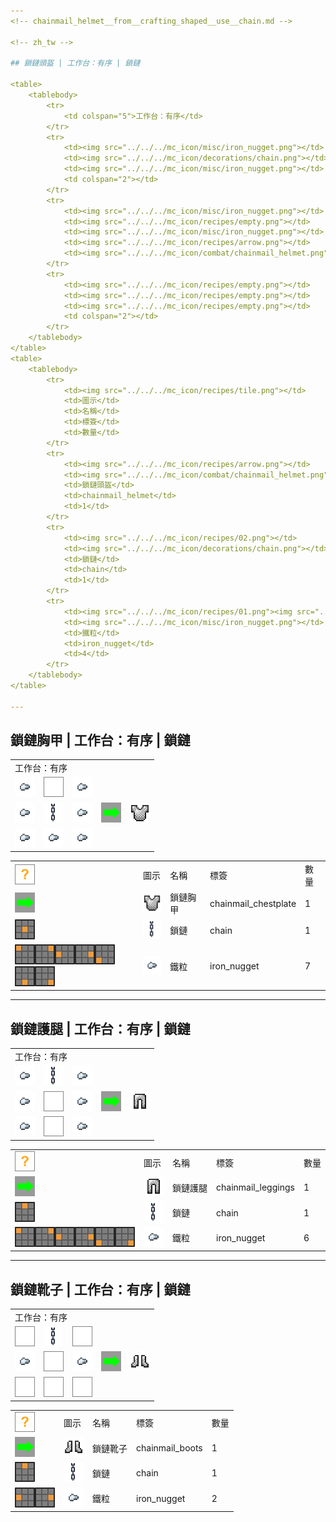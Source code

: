 ```yaml
---
<!-- chainmail_helmet__from__crafting_shaped__use__chain.md -->

<!-- zh_tw -->

## 鎖鏈頭盔 | 工作台：有序 | 鎖鏈

<table>
	<tablebody>
		<tr>
			<td colspan="5">工作台：有序</td>
		</tr>
		<tr>
			<td><img src="../../../mc_icon/misc/iron_nugget.png"></td>
			<td><img src="../../../mc_icon/decorations/chain.png"></td>
			<td><img src="../../../mc_icon/misc/iron_nugget.png"></td>
			<td colspan="2"></td>
		</tr>
		<tr>
			<td><img src="../../../mc_icon/misc/iron_nugget.png"></td>
			<td><img src="../../../mc_icon/recipes/empty.png"></td>
			<td><img src="../../../mc_icon/misc/iron_nugget.png"></td>
			<td><img src="../../../mc_icon/recipes/arrow.png"></td>
			<td><img src="../../../mc_icon/combat/chainmail_helmet.png"></td>
		</tr>
		<tr>
			<td><img src="../../../mc_icon/recipes/empty.png"></td>
			<td><img src="../../../mc_icon/recipes/empty.png"></td>
			<td><img src="../../../mc_icon/recipes/empty.png"></td>
			<td colspan="2"></td>
		</tr>
	</tablebody>
</table>
<table>
	<tablebody>
		<tr>
			<td><img src="../../../mc_icon/recipes/tile.png"></td>
			<td>圖示</td>
			<td>名稱</td>
			<td>標簽</td>
			<td>數量</td>
		</tr>
		<tr>
			<td><img src="../../../mc_icon/recipes/arrow.png"></td>
			<td><img src="../../../mc_icon/combat/chainmail_helmet.png"></td>
			<td>鎖鏈頭盔</td>
			<td>chainmail_helmet</td>
			<td>1</td>
		</tr>
		<tr>
			<td><img src="../../../mc_icon/recipes/02.png"></td>
			<td><img src="../../../mc_icon/decorations/chain.png"></td>
			<td>鎖鏈</td>
			<td>chain</td>
			<td>1</td>
		</tr>
		<tr>
			<td><img src="../../../mc_icon/recipes/01.png"><img src="../../../mc_icon/recipes/03.png"><img src="../../../mc_icon/recipes/04.png"><img src="../../../mc_icon/recipes/06.png"></td>
			<td><img src="../../../mc_icon/misc/iron_nugget.png"></td>
			<td>鐵粒</td>
			<td>iron_nugget</td>
			<td>4</td>
		</tr>
	</tablebody>
</table>

---
```

<!-- chainmail_chestplate__from__crafting_shaped__use__chain.md -->

<!-- zh_tw -->

## 鎖鏈胸甲 | 工作台：有序 | 鎖鏈

<table>
	<tablebody>
		<tr>
			<td colspan="5">工作台：有序</td>
		</tr>
		<tr>
			<td><img src="../../../mc_icon/misc/iron_nugget.png"></td>
			<td><img src="../../../mc_icon/recipes/empty.png"></td>
			<td><img src="../../../mc_icon/misc/iron_nugget.png"></td>
			<td colspan="2"></td>
		</tr>
		<tr>
			<td><img src="../../../mc_icon/misc/iron_nugget.png"></td>
			<td><img src="../../../mc_icon/decorations/chain.png"></td>
			<td><img src="../../../mc_icon/misc/iron_nugget.png"></td>
			<td><img src="../../../mc_icon/recipes/arrow.png"></td>
			<td><img src="../../../mc_icon/combat/chainmail_chestplate.png"></td>
		</tr>
		<tr>
			<td><img src="../../../mc_icon/misc/iron_nugget.png"></td>
			<td><img src="../../../mc_icon/misc/iron_nugget.png"></td>
			<td><img src="../../../mc_icon/misc/iron_nugget.png"></td>
			<td colspan="2"></td>
		</tr>
	</tablebody>
</table>
<table>
	<tablebody>
		<tr>
			<td><img src="../../../mc_icon/recipes/tile.png"></td>
			<td>圖示</td>
			<td>名稱</td>
			<td>標簽</td>
			<td>數量</td>
		</tr>
		<tr>
			<td><img src="../../../mc_icon/recipes/arrow.png"></td>
			<td><img src="../../../mc_icon/combat/chainmail_chestplate.png"></td>
			<td>鎖鏈胸甲</td>
			<td>chainmail_chestplate</td>
			<td>1</td>
		</tr>
		<tr>
			<td><img src="../../../mc_icon/recipes/05.png"></td>
			<td><img src="../../../mc_icon/decorations/chain.png"></td>
			<td>鎖鏈</td>
			<td>chain</td>
			<td>1</td>
		</tr>
		<tr>
			<td><img src="../../../mc_icon/recipes/01.png"><img src="../../../mc_icon/recipes/03.png"><img src="../../../mc_icon/recipes/04.png"><img src="../../../mc_icon/recipes/06.png"><img src="../../../mc_icon/recipes/07.png"><img src="../../../mc_icon/recipes/08.png"><img src="../../../mc_icon/recipes/09.png"></td>
			<td><img src="../../../mc_icon/misc/iron_nugget.png"></td>
			<td>鐵粒</td>
			<td>iron_nugget</td>
			<td>7</td>
		</tr>
	</tablebody>
</table>

---
<!-- chainmail_leggings__from__crafting_shaped__use__chain.md -->

<!-- zh_tw -->

## 鎖鏈護腿 | 工作台：有序 | 鎖鏈

<table>
	<tablebody>
		<tr>
			<td colspan="5">工作台：有序</td>
		</tr>
		<tr>
			<td><img src="../../../mc_icon/misc/iron_nugget.png"></td>
			<td><img src="../../../mc_icon/decorations/chain.png"></td>
			<td><img src="../../../mc_icon/misc/iron_nugget.png"></td>
			<td colspan="2"></td>
		</tr>
		<tr>
			<td><img src="../../../mc_icon/misc/iron_nugget.png"></td>
			<td><img src="../../../mc_icon/recipes/empty.png"></td>
			<td><img src="../../../mc_icon/misc/iron_nugget.png"></td>
			<td><img src="../../../mc_icon/recipes/arrow.png"></td>
			<td><img src="../../../mc_icon/combat/chainmail_leggings.png"></td>
		</tr>
		<tr>
			<td><img src="../../../mc_icon/misc/iron_nugget.png"></td>
			<td><img src="../../../mc_icon/recipes/empty.png"></td>
			<td><img src="../../../mc_icon/misc/iron_nugget.png"></td>
			<td colspan="2"></td>
		</tr>
	</tablebody>
</table>
<table>
	<tablebody>
		<tr>
			<td><img src="../../../mc_icon/recipes/tile.png"></td>
			<td>圖示</td>
			<td>名稱</td>
			<td>標簽</td>
			<td>數量</td>
		</tr>
		<tr>
			<td><img src="../../../mc_icon/recipes/arrow.png"></td>
			<td><img src="../../../mc_icon/combat/chainmail_leggings.png"></td>
			<td>鎖鏈護腿</td>
			<td>chainmail_leggings</td>
			<td>1</td>
		</tr>
		<tr>
			<td><img src="../../../mc_icon/recipes/02.png"></td>
			<td><img src="../../../mc_icon/decorations/chain.png"></td>
			<td>鎖鏈</td>
			<td>chain</td>
			<td>1</td>
		</tr>
		<tr>
			<td><img src="../../../mc_icon/recipes/01.png"><img src="../../../mc_icon/recipes/03.png"><img src="../../../mc_icon/recipes/04.png"><img src="../../../mc_icon/recipes/06.png"><img src="../../../mc_icon/recipes/07.png"><img src="../../../mc_icon/recipes/09.png"></td>
			<td><img src="../../../mc_icon/misc/iron_nugget.png"></td>
			<td>鐵粒</td>
			<td>iron_nugget</td>
			<td>6</td>
		</tr>
	</tablebody>
</table>

---
<!-- chainmail_boots__from__crafting_shaped__use__chain.md -->

<!-- zh_tw -->

## 鎖鏈靴子 | 工作台：有序 | 鎖鏈

<table>
	<tablebody>
		<tr>
			<td colspan="5">工作台：有序</td>
		</tr>
		<tr>
			<td><img src="../../../mc_icon/recipes/empty.png"></td>
			<td><img src="../../../mc_icon/decorations/chain.png"></td>
			<td><img src="../../../mc_icon/recipes/empty.png"></td>
			<td colspan="2"></td>
		</tr>
		<tr>
			<td><img src="../../../mc_icon/misc/iron_nugget.png"></td>
			<td><img src="../../../mc_icon/recipes/empty.png"></td>
			<td><img src="../../../mc_icon/misc/iron_nugget.png"></td>
			<td><img src="../../../mc_icon/recipes/arrow.png"></td>
			<td><img src="../../../mc_icon/combat/chainmail_boots.png"></td>
		</tr>
		<tr>
			<td><img src="../../../mc_icon/recipes/empty.png"></td>
			<td><img src="../../../mc_icon/recipes/empty.png"></td>
			<td><img src="../../../mc_icon/recipes/empty.png"></td>
			<td colspan="2"></td>
		</tr>
	</tablebody>
</table>
<table>
	<tablebody>
		<tr>
			<td><img src="../../../mc_icon/recipes/tile.png"></td>
			<td>圖示</td>
			<td>名稱</td>
			<td>標簽</td>
			<td>數量</td>
		</tr>
		<tr>
			<td><img src="../../../mc_icon/recipes/arrow.png"></td>
			<td><img src="../../../mc_icon/combat/chainmail_boots.png"></td>
			<td>鎖鏈靴子</td>
			<td>chainmail_boots</td>
			<td>1</td>
		</tr>
		<tr>
			<td><img src="../../../mc_icon/recipes/02.png"></td>
			<td><img src="../../../mc_icon/decorations/chain.png"></td>
			<td>鎖鏈</td>
			<td>chain</td>
			<td>1</td>
		</tr>
		<tr>
			<td><img src="../../../mc_icon/recipes/04.png"><img src="../../../mc_icon/recipes/06.png"></td>
			<td><img src="../../../mc_icon/misc/iron_nugget.png"></td>
			<td>鐵粒</td>
			<td>iron_nugget</td>
			<td>2</td>
		</tr>
	</tablebody>
</table>

